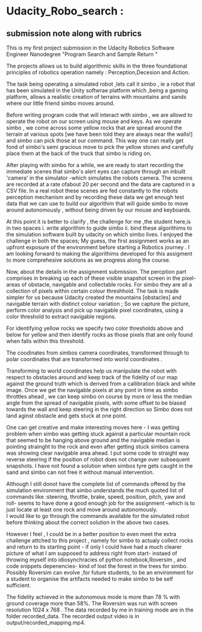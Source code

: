 # Udacity_Robo_search :
## submission note along with rubrics 

This is my first project  submission in the Udacity Robotics Software Engineer Nanodegree "Program Search and Sample Return "

The projects allows us to build algorithmic skills in the three foundational principles of robotics operation  namely : Perception,Decesion and Action.


The task being operating a simulated robot ,lets call it simbo , ie a robot that has been simulated in the  Unity  softwrae platform which ,being a gaming platform, allows a realistic creation of terrains with mountains and sands where our little friend simbo  moves around. 

Before writing program code that will interact with simbo , we are allowd to operate the robot on our screen using mouse and keys. As we operate simbo , we come across some yellow rocks that are spread around the terrain at various spots [we have been told they are always near the walls!]  and simbo can pick those at our command. 
This way  one can really get fond of simbo's semi gracious move to pick the yellow stones and carefully place them at the back of the truck that simbo is riding on. 


After playing with simbo for a while, we are ready to start recording the immediate scenes that simbo's alert eyes can capture through an inbuilt 'camera' in the simulator -which simulates the robots camera. The screens are recorded at a rate ofabout  20 per second and the data are captured in a CSV file. In a real robot these scenes are fed constantly to the robots perception mechanism and by recording these data we get enough test data that we can use to build our algorithim  that will guide simbo to move around autonomously , without being driven by our mouse and keyboards.


At this point it is better to clarify , the challenge for me ,the student here,is in two spaces
  i. write algorithim to guide simbo
  ii. bind these algorithims to the simulation software built by udacity on which simbo lives.
I enjoyed the challenge in both the spaces; My guess, the first assignment works as an  upfront exposure of the environment before starting a Robotics journey . I am looking forward to making the algorithims developed for this assigment to more comprehesive solutions as we progress along the course.


Now, about the details in the assignment submission.
The percption part comprises in breaking up each of these visible snapshot screen in the pixel-areas of obstacle, navigable and collectable rocks.
For simbo they are all a collection of pixels within certain colour threshhold. The task is made simpler for us because Udacity created the mountains [obstacles] and navigable terrain with distinct colour variation ;  So we capture the picture, perform color analysis and pick up navigable pixel coordinates, using a color threshold to extract navigable regions. 

 For  identifying yellow rocks we  specify two color thresholds  above and below for yellow and then identify rocks as those pixels that are only found when falls within this threshold.


 The coodinates from simbos camera coordinates, transformed  through to polar coordinates that are transformed into world coordinates .

Transforming to world coordinates help us manipulate the robot with respect to obstacles around and keep track of the fidelity of our map against the ground truth which is derived from a callibration black and white image.
Once we get the navigable pixels at any pont in time as simbo throttles ahead , we can keep simbo on course by more or less the median angle from the spread of navigable pixels, with some offset to be biased towards the wall and keep steering in the right direction so Simbo does not land aginst obstacle and gets stuck at one point.

One can get creative and make interesting moves here - I was getting problem when simbo was getting stuck against a particular mountain rock that seemed to be hanging above ground and the navigable median is pointing strainght to the rock and even after getting stuck simbos camera was showing clear navigable area ahead. I put some code to straight way reverse steering if the position of robot does not change over subsequent snapshots. I have not found a solution when simbos tyre gets caught in the sand and simbo can not free it without manual intervention.


Although I still donot have the complete list of commands offered by the simulation environment that simbo understands the  much quoted list of commands like :steering, throttle, brake, speed, position, pitch, yaw and roll-   seems to have done a good enough job for the assignment -which is to just locate at least one rock and move around autonomously.  
I would like to go through the commands available for the simulated robot before thinking about the correct solution in the above two cases.

However I feel , I could be in a better position to even meet the extra challenge attched to this project , namely for simbo to actualy collect rocks and return to its starting point - if only  I could have had a much clearer picture of what I am supposed to address right from start- instaed of throwing myself into idiosynchracies of python notebook,Roversim , and code snippets depenencies- kind of  lost the forest in the trees for simbo. Possibly Roversim can evolve ,for future students, to be an environment for a student to organise the artifacts needed to make simbo to be self sufficient. 

The fidelity achieved in the autonomous mode is more than 78 % with ground coverage more than 58%. 
The Roversim was run with screen resolution 1024 x 768 . 
The data recorded by me in training mode are in the folder recorded_data. The recorded output video is in output/recorded_mapping.mp4.



